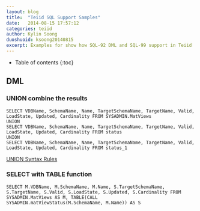 ```yaml
---
layout: blog
title:  "Teiid SQL Support Samples"
date:   2014-08-15 17:57:12
categories: teiid
author: Kylin Soong
duoshuoid: ksoong20140815
excerpt: Examples for show how SQL-92 DML and SQL-99 support in Teiid
---
```


* Table of contents
{:toc}

## DML

### UNION combine the results

~~~
SELECT VDBName, SchemaName, Name, TargetSchemaName, TargetName, Valid, LoadState, Updated, Cardinality FROM SYSADMIN.MatViews
UNION 
SELECT VDBName, SchemaName, Name, TargetSchemaName, TargetName, Valid, LoadState, Updated, Cardinality FROM status 
UNION 
SELECT VDBName, SchemaName, Name, TargetSchemaName, TargetName, Valid, LoadState, Updated, Cardinality FROM status_1
~~~

[UNION Syntax Rules](https://teiid.gitbooks.io/documents/content/reference/Set_Operations.html)

### SELECT with TABLE function

~~~
SELECT M.VDBName, M.SchemaName, M.Name, S.TargetSchemaName, S.TargetName, S.Valid, S.LoadState, S.Updated, S.Cardinality FROM SYSADMIN.MatViews AS M, TABLE(CALL SYSADMIN.matViewStatus(M.SchemaName, M.Name)) AS S
~~~ 
